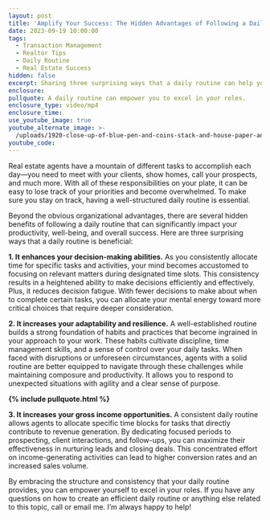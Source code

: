```yaml
---
layout: post
title: 'Amplify Your Success: The Hidden Advantages of Following a Daily Routine'
date: 2023-09-19 10:00:00
tags:
  - Transaction Management
  - Realtor Tips
  - Daily Routine
  - Real Estate Success
hidden: false
excerpt: Sharing three surprising ways that a daily routine can help you succeed.
enclosure:
pullquote: A daily routine can empower you to excel in your roles.
enclosure_type: video/mp4
enclosure_time:
use_youtube_image: true
youtube_alternate_image: >-
  /uploads/1920-close-up-of-blue-pen-and-coins-stack-and-house-paper-and-eyeglasses-and-calculator-on-business-book-for-mortgage-loans-concept.jpg
youtube_code:
---
```

Real estate agents have a mountain of different tasks to accomplish each day—you need to meet with your clients, show homes, call your prospects, and much more. With all of these responsibilities on your plate, it can be easy to lose track of your priorities and become overwhelmed. To make sure you stay on track, having a well-structured daily routine is essential.&nbsp;

Beyond the obvious organizational advantages, there are several hidden benefits of following a daily routine that can significantly impact your productivity, well-being, and overall success. Here are three surprising ways that a daily routine is beneficial:

**1\. It enhances your decision-making abilities.** As you consistently allocate time for specific tasks and activities, your mind becomes accustomed to focusing on relevant matters during designated time slots. This consistency results in a heightened ability to make decisions efficiently and effectively. Plus, it reduces decision fatigue. With fewer decisions to make about when to complete certain tasks, you can allocate your mental energy toward more critical choices that require deeper consideration.&nbsp;

**2\. It increases your adaptability and resilience.** A well-established routine builds a strong foundation of habits and practices that become ingrained in your approach to your work. These habits cultivate discipline, time management skills, and a sense of control over your daily tasks. When faced with disruptions or unforeseen circumstances, agents with a solid routine are better equipped to navigate through these challenges while maintaining composure and productivity. It allows you to respond to unexpected situations with agility and a clear sense of purpose.

**{% include pullquote.html %}**

**3\. It increases your gross income opportunities.** A consistent daily routine allows agents to allocate specific time blocks for tasks that directly contribute to revenue generation. By dedicating focused periods to prospecting, client interactions, and follow-ups, you can maximize their effectiveness in nurturing leads and closing deals. This concentrated effort on income-generating activities can lead to higher conversion rates and an increased sales volume.

By embracing the structure and consistency that your daily routine provides, you can empower yourself to excel in your roles. If you have any questions on how to create an efficient daily routine or anything else related to this topic, call or email me. I’m always happy to help!